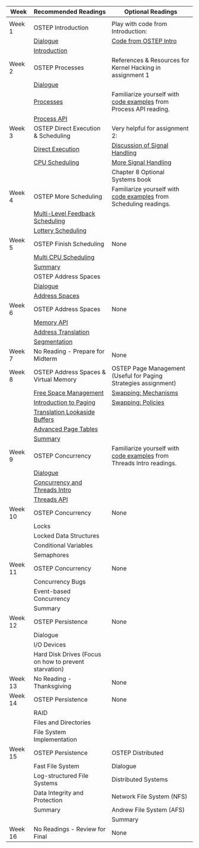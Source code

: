 | Week    | Recommended Readings                                  | Optional Readings                                                    |
|---------|-------------------------------------------------------|----------------------------------------------------------------------|
|         |                                                       |                                                                      |
| Week 1  | OSTEP Introduction                                    | Play with code from Introduction:                                    |
|         | [Dialogue](http://pages.cs.wisc.edu/~remzi/OSTEP/dialogue-threeeasy.pdf)                                              | [Code from OSTEP Intro](http://pages.cs.wisc.edu/~remzi/OSTEP/Code/code.intro.tgz)                                                |
|         | [Introduction](http://pages.cs.wisc.edu/~remzi/OSTEP/intro.pdf)                                         |                                                                      |
| Week 2  | OSTEP Processes                                       | References & Resources for Kernel Hacking in assignment 1            |
|         | [Dialogue](http://pages.cs.wisc.edu/~remzi/OSTEP/dialogue-virtualization.pdf)                                              |                                                                      |
|         | [Processes](http://pages.cs.wisc.edu/~remzi/OSTEP/cpu-intro.pdf)                                             | Familiarize yourself with [code examples](http://pages.cs.wisc.edu/~remzi/OSTEP/Code/code.cpu-api.tgz) from Process API reading.    |
|         | [Process API](http://pages.cs.wisc.edu/~remzi/OSTEP/cpu-api.pdf)                                           |                                                                      |
| Week 3  | OSTEP Direct Execution & Scheduling                   | Very helpful for assignment 2:                                       |
|         | [Direct Execution](http://pages.cs.wisc.edu/~remzi/OSTEP/cpu-mechanisms.pdf)                                      | [Discussion of Signal Handling](http://www.gnu.org/software/libc/manual/html_node/Signal-Handling.html)                                        |
|         | [CPU Scheduling](http://pages.cs.wisc.edu/~remzi/OSTEP/cpu-sched.pdf)                                        | [More Signal Handling](http://www.alexonlinux.com/signal-handling-in-linux)                                                 |
|         |                                                       | Chapter 8 Optional Systems book                                      |
| Week 4  | OSTEP More Scheduling                                 | Familiarize yourself with [code examples](http://pages.cs.wisc.edu/~remzi/OSTEP/Code/code.cpu-sched-lottery.tgz) from Scheduling readings.    |
|         | [Multi-Level Feedback Scheduling](http://pages.cs.wisc.edu/~remzi/OSTEP/cpu-sched-mlfq.pdf)                       |                                                                      |
|         | [Lottery Scheduling](http://pages.cs.wisc.edu/~remzi/OSTEP/cpu-sched-lottery.pdf)                                    |                                                                      |
| Week 5  | OSTEP Finish Scheduling                               | None                                                                 |
|         | [Multi CPU Scheduling](http://pages.cs.wisc.edu/~remzi/OSTEP/cpu-sched-multi.pdf)                                  |                                                                      |
|         | [Summary](http://pages.cs.wisc.edu/~remzi/OSTEP/cpu-dialogue.pdf)                                               |                                                                      |
|         | OSTEP Address Spaces                                  |                                                                      |
|         | [Dialogue](http://pages.cs.wisc.edu/~remzi/OSTEP/dialogue-vm.pdf)                                              |                                                                      |
|         | [Address Spaces](http://pages.cs.wisc.edu/~remzi/OSTEP/vm-intro.pdf)                                        |                                                                      |
| Week 6  | OSTEP Address Spaces                                  | None                                                                 |
|         | [Memory API](http://pages.cs.wisc.edu/~remzi/OSTEP/vm-api.pdf)                                            |                                                                      |
|         | [Address Translation](http://pages.cs.wisc.edu/~remzi/OSTEP/vm-mechanism.pdf)                                   |                                                                      |
|         | [Segmentation](http://pages.cs.wisc.edu/~remzi/OSTEP/vm-segmentation.pdf)                                          |                                                                      |
| Week 7  | No Reading - Prepare for Midterm                      | None                                                                 |
| Week 8  | OSTEP Address Spaces & Virtual Memory                 | OSTEP Page Management (Useful for Paging Strategies assignment)      |
|         | [Free Space Management](http://pages.cs.wisc.edu/~remzi/OSTEP/vm-freespace.pdf)                                 | [Swapping: Mechanisms](http://pages.cs.wisc.edu/~remzi/OSTEP/vm-beyondphys.pdf)                                                 |
|         | [Introduction to Paging](http://pages.cs.wisc.edu/~remzi/OSTEP/vm-paging.pdf)                                | [Swapping: Policies](http://pages.cs.wisc.edu/~remzi/OSTEP/vm-beyondphys-policy.pdf)                                                   |
|         | [Translation Lookaside Buffers](http://pages.cs.wisc.edu/~remzi/OSTEP/vm-tlbs.pdf)                         |                                                                      |
|         | [Advanced Page Tables](http://pages.cs.wisc.edu/~remzi/OSTEP/vm-smalltables.pdf)                                  |                                                                      |
|         | [Summary](http://pages.cs.wisc.edu/~remzi/OSTEP/vm-dialogue.pdf)                                               |                                                                      |
| Week 9  | OSTEP Concurrency                                     | Familiarize yourself with [code examples](http://pages.cs.wisc.edu/~remzi/OSTEP/Code/code.threads-intro.tgz) from Threads Intro readings. |
|         | [Dialogue](http://pages.cs.wisc.edu/~remzi/OSTEP/dialogue-concurrency.pdf)                                              |                                                                      |
|         | [Concurrency and Threads Intro](http://pages.cs.wisc.edu/~remzi/OSTEP/threads-intro.pdf)                         |                                                                      |
|         | [Threads API](http://pages.cs.wisc.edu/~remzi/OSTEP/threads-api.pdf)                                           |                                                                      |
| Week 10 | OSTEP Concurrency                                     | None                                                                 |
|         | Locks                                                 |                                                                      |
|         | Locked Data Structures                                |                                                                      |
|         | Conditional Variables                                 |                                                                      |
|         | Semaphores                                            |                                                                      |
| Week 11 | OSTEP Concurrency                                     | None                                                                 |
|         | Concurrency Bugs                                      |                                                                      |
|         | Event-based Concurrency                               |                                                                      |
|         | Summary                                               |                                                                      |
| Week 12 | OSTEP Persistence                                     | None                                                                 |
|         | Dialogue                                              |                                                                      |
|         | I/O Devices                                           |                                                                      |
|         | Hard Disk Drives (Focus on how to prevent starvation) |                                                                      |
| Week 13 | No Reading - Thanksgiving                             | None                                                                 |
| Week 14 | OSTEP Persistence                                     | None                                                                 |
|         | RAID                                                  |                                                                      |
|         | Files and Directories                                 |                                                                      |
|         | File System Implementation                            |                                                                      |
| Week 15 | OSTEP Persistence                                     | OSTEP Distributed                                                    |
|         | Fast File System                                      | Dialogue                                                             |
|         | Log-structured File Systems                           | Distributed Systems                                                  |
|         | Data Integrity and Protection                         | Network File System (NFS)                                            |
|         | Summary                                               | Andrew File System (AFS)                                             |
|         |                                                       | Summary                                                              |
| Week 16 | No Readings - Review for Final                        | None                                                                 |
